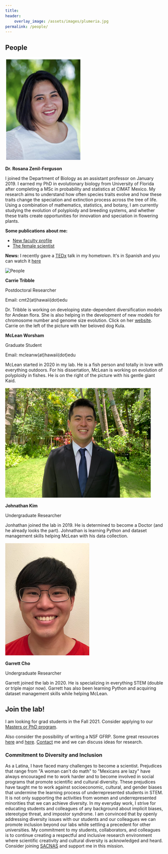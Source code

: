 ```yaml
---
title:
header:
    overlay_image: /assets/images/plumeria.jpg
permalink: /people/
---
```



## People
![me](/assets/images/mypicsmall.png) 

**Dr. Rosana Zenil-Ferguson**

I joined the Department of Biology as an assistant professor on January 2019. I earned my PhD in evolutionary biology from University of Florida after completing a MSc in probability and statistics at CIMAT Mexico. My research aims to understand how often species traits evolve and how these traits change the speciation and extinction process across the tree of life. Using a combination of mathematics, statistics, and botany, I am currently studying the evolution of polyploidy and breeding systems, and whether these traits create opportunities for innovation and speciation in flowering plants. 

**Some publications about me:**
* [New faculty profile](http://manoa.hawaii.edu/biology/faculty_spotlight/2019/08/09/prof-rosana-zenil-ferguson)
* [The female scientist](https://thefemalescientist.com/portrait/rosana-zenil-ferguson/1276/meet-dr-rosana-zenil-ferguson-a-statistician-that-fell-in-love-with-plants-and-evolution/)

**News:**
I recently gave a [TEDx](https://www.ted.com/about/programs-initiatives/tedx-program) talk in my hometown. It's in Spanish and you can watch it [here](https://www.ted.com/talks/rosana_zenil_como_las_especies_determinan_nuestra_identidad?utm_source=facebook.com&utm_medium=social&utm_campaign=tedspread&fbclid=IwAR1qeDEH8sBQHdDnZxTqfDzWAk0abMPXevJcNZCMnzQrAEokVHT9LetpqJc)


![People](/assets/images/carriemclean.png) 

**Carrie Tribble**

Postdoctoral Researcher

Email: cmt2(at)hawaii(dot)edu

Dr. Tribble is working on developing state-dependent diversification models for Andean flora. She is also helping in the development of new models for chromosome number and genome size evolution.
Click on her [website](https://carrietribble.weebly.com/). Carrie on the left of the picture with her beloved dog Kula.


**McLean Worsham**

Graduate Student

Email: mcleanw(at)hawaii(dot)edu

McLean started in 2020 in my lab. He is a fish person and totally in love with everything outdoors. For his dissertation, McLean is working on evolution of polyploidy in fishes. He is on the right of the picture with his gentle giant Kaid. 

![Johnathan](/assets/images/johnathansmall.png) 

**Johnathan Kim**

Undergraduate Researcher

Jonhathan joined the lab in 2019. He is determined to become a Doctor (and he already looks the part). Johnathan is learning Python and dataset management skills helping McLean with his data collection. 

![Garrett](/assets/images/garrettsmall.png) 

**Garrett Cho**

Undergraduate Researcher

Garrett joined the lab in 2020. He is specializing in everything STEM (double or triple major now). Garrett has also been learning Python and acquiring dataset management skills while helping McLean.

## Join the lab!
I am looking for grad students in the Fall 2021. Consider applying to our [Masters or PhD program](https://manoa.hawaii.edu/biology/graduate).

Also consider the possibility of writing a NSF GFRP. Some great resources [here](http://cdmuir.netlify.com/post/2019-07-11-grfp/) and [here](https://www.alexhunterlang.com/nsf-fellowship).
[Contact](/contact/) me and we can discuss ideas for research.


### Commitment to Diversity and Inclusion
As a Latina, I have faced many challenges to become a scientist. Prejudices that range from "A woman can't do math" to "Mexicans are lazy" have always encouraged me to work harder and to become involved in social programs that promote scientific and cultural diversity.  These prejudices have taught me to work against socioeconomic, cultural, and gender biases that undermine the learning process of  underrepresented students in STEM.
It is not only supporting the activities from women and underrepresented minorities that we can achieve diversity. In my everyday work, I strive for educating students and colleagues of any background about implicit biases, stereotype threat, and impostor syndrome. I am convinced that by openly addressing diversity issues with our students and our colleagues we can promote inclusion beyond our labs while settling a precedent for other universities. My commitment to my students, collaborators, and colleagues is to continue creating a respectful and inclusive research environment where scientific creativity and cultural diversity is acknowledged and heard. Consider joining [SACNAS](https://www.sacnas.org/) and support me in this mission.

